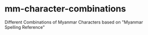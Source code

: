 mm-character-combinations
=========================

Different Combinations of Myanmar Characters based on "Myanmar Spelling Reference"